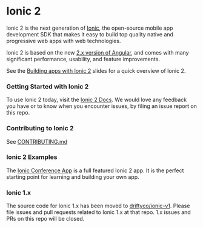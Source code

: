 # Ionic 2

Ionic 2 is the next generation of [Ionic](http://ionicframework.com/), the open-source mobile app development SDK that makes it easy to build top quality native and progressive web apps with web technologies.

Ionic 2 is based on the new [2.x version of Angular](https://angular.io/), and comes with many significant performance, usability, and feature improvements.

See the [Building apps with Ionic 2](http://adamdbradley.github.io/building-with-ionic2) slides for a quick overview of Ionic 2.

### Getting Started with Ionic 2

To use Ionic 2 today, visit the [Ionic 2 Docs](http://ionicframework.com/docs/v2/). We would love any feedback you have or to know when you encounter issues, by filing an issue report on this repo.

### Contributing to Ionic 2

See [CONTRIBUTING.md](https://github.com/driftyco/ionic/blob/master/.github/CONTRIBUTING.md)

### Ionic 2 Examples

The [Ionic Conference App](https://github.com/driftyco/ionic-conference-app) is a full featured Ionic 2 app. It is the perfect starting point for learning and building your own app.

### Ionic 1.x

The source code for Ionic 1.x has been moved to [driftyco/ionic-v1](https://github.com/driftyco/ionic-v1). Please file issues and pull requests related to Ionic 1.x at that repo. 1.x issues and PRs on this repo will be closed.
